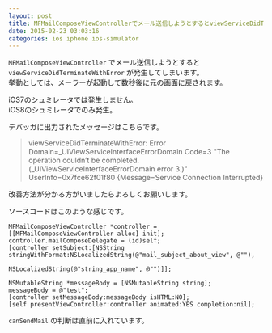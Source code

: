 ```yaml
---
layout: post
title: MFMailComposeViewControllerでメール送信しようとするとviewServiceDidTerminateWithErrorが発生してしまう
date: 2015-02-23 03:03:16
categories: ios iphone ios-simulator
---
```

<p><code>MFMailComposeViewController</code> でメール送信しようとすると <code>viewServiceDidTerminateWithError</code> が発生してしまいます。<br>
挙動としては、メーラーが起動して数秒後に元の画面に戻されます。</p>

<p>iOS7のシュミレータでは発生しません。<br>
iOS8のシュミレータでのみ発生。</p>

<p>デバッガに出力されたメッセージはこちらです。</p>

<blockquote>
  <p>viewServiceDidTerminateWithError: Error Domain=_UIViewServiceInterfaceErrorDomain Code=3 "The operation couldn’t be completed. (_UIViewServiceInterfaceErrorDomain error 3.)" UserInfo=0x7fce62f01f80 {Message=Service Connection Interrupted}</p>
</blockquote>

<p>改善方法が分かる方がいましたらよろしくお願いします。</p>

<p>ソースコードはこのような感じです。</p>

<pre><code>MFMailComposeViewController *controller = [[MFMailComposeViewController alloc] init];
controller.mailComposeDelegate = (id)self;
[controller setSubject:[NSString stringWithFormat:NSLocalizedString(@"mail_subject_about_view", @""),
                                                  NSLocalizedString(@"string_app_name", @"")]];

NSMutableString *messageBody = [NSMutableString string];
messageBody = @"test";
[controller setMessageBody:messageBody isHTML:NO];
[self presentViewController:controller animated:YES completion:nil];
</code></pre>

<p><code>canSendMail</code> の判断は直前に入れています。</p>

